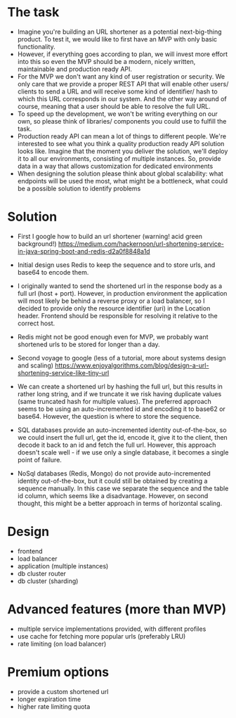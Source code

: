 # The task

- Imagine you're building an URL shortener as a potential next-big-thing product. To test it, we would like to first
  have an MVP with only basic functionality.
- However, if everything goes according to plan, we will invest more effort into this so even the MVP should be a
  modern, nicely written, maintainable and production ready API.
- For the MVP we don't want any kind of user registration or security. We only care that we provide a proper REST API
  that will enable other users/ clients to send a URL and will receive some kind of identifier/ hash to which this URL
  corresponds in our system. And the other way around of course, meaning that a user should be able to resolve the full
  URL.
- To speed up the development, we won't be writing everything on our own, so please think of libraries/ components you
  could use to fulfill the task.
- Production ready API can mean a lot of things to different people. We're interested to see what you think a quality
  production ready API solution looks like. Imagine that the moment you deliver the solution, we'll deploy it to all our
  environments, consisting of multiple instances. So, provide data in a way that allows customization for dedicated
  environments
- When designing the solution please think about global scalability: what endpoints will be used the most, what might be
  a bottleneck, what could be a possible solution to identify problems

# Solution

- First I google how to build an url shortener (warning! acid green background!)
  https://medium.com/hackernoon/url-shortening-service-in-java-spring-boot-and-redis-d2a0f8848a1d
- Initial design uses Redis to keep the sequence and to store urls, and base64 to encode them.
- I originally wanted to send the shortened url in the response body as a full url (host + port). However, in production
  environment the application will most likely be behind a reverse proxy or a load balancer, so I decided to provide
  only the resource identifier (uri) in the Location header. Frontend should be responsible for resolving it relative to
  the correct host.
- Redis might not be good enough even for MVP, we probably want shortened urls to be stored for longer than a day.

- Second voyage to google (less of a tutorial, more about systems design and scaling)
  https://www.enjoyalgorithms.com/blog/design-a-url-shortening-service-like-tiny-url
- We can create a shortened url by hashing the full url, but this results in rather long string, and if we truncate it
  we risk having duplicate values (same truncated hash for multiple values). The preferred approach seems to be using an
  auto-incremented id and encoding it to base62 or base64. However, the question is where to store the sequence.
- SQL databases provide an auto-incremented identity out-of-the-box, so we could insert the full url, get the id, encode
  it, give it to the client, then decode it back to an id and fetch the full url. However, this approach doesn't scale
  well - if we use only a single database, it becomes a single point of failure.
- NoSql databases (Redis, Mongo) do not provide auto-incremented identity out-of-the-box, but it could still be obtained
  by creating a sequence manually. In this case we separate the sequence and the table id column, which seems like a
  disadvantage. However, on second thought, this might be a better approach in terms of horizontal scaling.

# Design

- frontend
- load balancer
- application (multiple instances)
- db cluster router
- db cluster (sharding)

# Advanced features (more than MVP)

- multiple service implementations provided, with different profiles
- use cache for fetching more popular urls (preferably LRU)
- rate limiting (on load balancer)

# Premium options
- provide a custom shortened url
- longer expiration time
- higher rate limiting quota